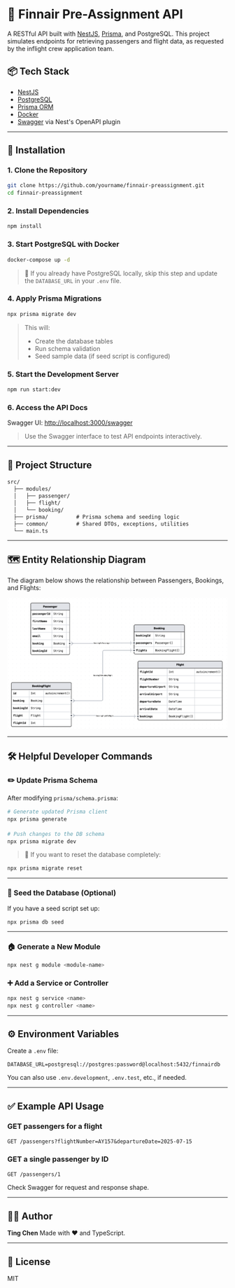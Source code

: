 # 🛫 Finnair Pre-Assignment API

A RESTful API built with [NestJS](https://nestjs.com/), [Prisma](https://www.prisma.io/), and PostgreSQL.
This project simulates endpoints for retrieving passengers and flight data, as requested by the inflight crew application team.

## 📦 Tech Stack

* [NestJS](https://docs.nestjs.com/)
* [PostgreSQL](https://www.postgresql.org/)
* [Prisma ORM](https://www.prisma.io/)
* [Docker](https://www.docker.com/)
* [Swagger](https://swagger.io/) via Nest's OpenAPI plugin

---

## 🚀 Installation

### 1. Clone the Repository

```bash
git clone https://github.com/yourname/finnair-preassignment.git
cd finnair-preassignment
```

### 2. Install Dependencies

```bash
npm install
```

### 3. Start PostgreSQL with Docker

```bash
docker-compose up -d
```

> 📝 If you already have PostgreSQL locally, skip this step and update the `DATABASE_URL` in your `.env` file.

### 4. Apply Prisma Migrations

```bash
npx prisma migrate dev
```

> This will:
>
> * Create the database tables
> * Run schema validation
> * Seed sample data (if seed script is configured)

### 5. Start the Development Server

```bash
npm run start:dev
```

### 6. Access the API Docs

Swagger UI: [http://localhost:3000/swagger](http://localhost:3000/swagger)

> Use the Swagger interface to test API endpoints interactively.

---

## 📂 Project Structure

```
src/
  ├── modules/
  │   ├── passenger/
  │   ├── flight/
  │   └── booking/
  ├── prisma/         # Prisma schema and seeding logic
  ├── common/         # Shared DTOs, exceptions, utilities
  └── main.ts
```

---

## 🗺️ Entity Relationship Diagram

The diagram below shows the relationship between Passengers, Bookings, and Flights:

![ERD](./prisma/erd.png)

---

## 🛠️ Helpful Developer Commands

### ✏️ Update Prisma Schema

After modifying `prisma/schema.prisma`:

```bash
# Generate updated Prisma client
npx prisma generate

# Push changes to the DB schema
npx prisma migrate dev
```

> 🚪 If you want to reset the database completely:

```bash
npx prisma migrate reset
```

---

### 🧪 Seed the Database (Optional)

If you have a seed script set up:

```bash
npx prisma db seed
```

---

### 🏠 Generate a New Module

```bash
npx nest g module <module-name>
```

### ➕ Add a Service or Controller

```bash
npx nest g service <name>
npx nest g controller <name>
```

---

## ⚙️ Environment Variables

Create a `.env` file:

```env
DATABASE_URL=postgresql://postgres:password@localhost:5432/finnairdb
```

You can also use `.env.development`, `.env.test`, etc., if needed.

---

## ✅ Example API Usage

### GET passengers for a flight

```
GET /passengers?flightNumber=AY157&departureDate=2025-07-15
```

### GET a single passenger by ID

```
GET /passengers/1
```

Check Swagger for request and response shape.

---

## 🙋‍♂️️ Author

**Ting Chen**
Made with ❤️ and TypeScript.

---

## 📄 License

MIT
